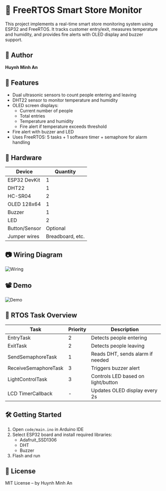 # 🏪 FreeRTOS Smart Store Monitor

This project implements a real-time smart store monitoring system using ESP32 and FreeRTOS. It tracks customer entry/exit, measures temperature and humidity, and provides fire alerts with OLED display and buzzer support.

## 👤 Author
**Huynh Minh An**

## 🚀 Features
- Dual ultrasonic sensors to count people entering and leaving
- DHT22 sensor to monitor temperature and humidity
- OLED screen displays:
  - Current number of people
  - Total entries
  - Temperature and humidity
  - Fire alert if temperature exceeds threshold
- Fire alert with buzzer and LED
- Uses FreeRTOS: 5 tasks + 1 software timer + semaphore for alarm handling

## 🧰 Hardware
| Device       | Quantity |
|--------------|----------|
| ESP32 DevKit | 1        |
| DHT22        | 1        |
| HC-SR04      | 2        |
| OLED 128x64  | 1        |
| Buzzer       | 1        |
| LED          | 2        |
| Button/Sensor| Optional |
| Jumper wires | Breadboard, etc. |

## 📷 Wiring Diagram
![Wiring](docs/wiring_diagram.png)

## 📽️ Demo
![Demo](docs/demo.gif)

## 🧵 RTOS Task Overview
| Task                  | Priority | Description                          |
|-----------------------|----------|--------------------------------------|
| EntryTask             | 2        | Detects people entering              |
| ExitTask              | 2        | Detects people leaving               |
| SendSemaphoreTask     | 1        | Reads DHT, sends alarm if needed     |
| ReceiveSemaphoreTask  | 3        | Triggers buzzer alert                |
| LightControlTask      | 3        | Controls LED based on light/button   |
| LCD TimerCallback     | -        | Updates OLED display every 2s        |

## 🛠️ Getting Started
1. Open `code/main.ino` in Arduino IDE
2. Select ESP32 board and install required libraries:
   - Adafruit_SSD1306
   - DHT
   - Buzzer
3. Flash and run

## 🪪 License
MIT License – by Huynh Minh An
